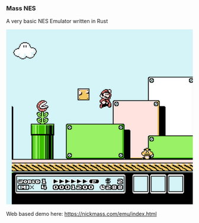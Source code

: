 ### Mass NES
A very basic NES Emulator written in Rust

![Demo](https://raw.githubusercontent.com/nickmass/mass-nes/master/demo.png)

Web based demo here: <https://nickmass.com/emu/index.html>
